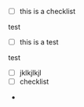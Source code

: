 *   [ ] this is a checklist

test

*   [ ] this is a test

test

*   [ ] jklkjlkjl
*   [ ] checklist

<!---->

*
